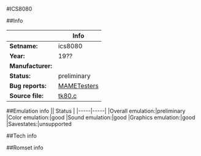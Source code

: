 #ICS8080

##Info

||Info|
|-----|-----|
|**Setname:**|ics8080
|**Year:**|19??
|**Manufacturer:**|<unknown>
|**Status:**|preliminary
|**Bug reports:**|[MAMETesters](http://mametesters.org/view_all_set.php?type=1&temporary=y&search=tk80.c)
|**Source file:**|[tk80.c](https://github.com/mamedev/mame/blob/master/src/mess/drivers/tk80.c)

##Emulation info
|| Status |
|-----|-----|
|Overall emulation:|preliminary
|Color emulation:|good
|Sound emulation:|good
|Graphics emulation:|good
|Savestates:|unsupported

##Tech info

##Romset info

<!--- START OF EDITED COMMENT DO NOT TOUCH TEXT ABOVE-->
